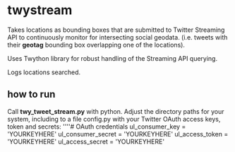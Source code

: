 # twystream

Takes locations as bounding boxes that are submitted to Twitter Streaming API to continuously monitor for intersecting social geodata. (i.e. tweets with their **geotag** bounding box overlapping one of the locations).

Uses Twython library for robust handling of the Streaming API querying.

Logs locations searched.

## how to run
Call **twy_tweet_stream.py** with python. Adjust the directory paths for your system, including to a file config.py with your Twitter OAuth access keys, token and secrets:
''''# OAuth credentials 
    ul_consumer_key = 'YOURKEYHERE'
    ul_consumer_secret = 'YOURKEYHERE'
    ul_access_token = 'YOURKEYHERE'
    ul_access_secret = 'YOURKEYHERE'
